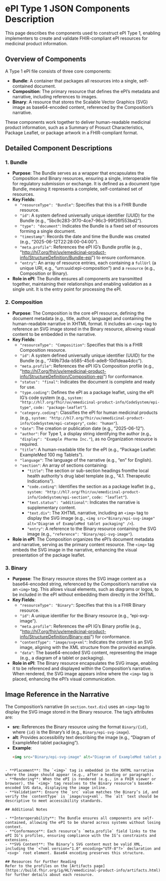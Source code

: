 # ePI Type 1 JSON Components Description

This page describes the components used to construct ePI Type 1, enabling implementers to create and validate FHIR-compliant ePI resources for medicinal product information.

## Overview of Components

A Type 1 ePI file consists of three core components:

- **Bundle**: A container that packages all resources into a single, self-contained document.
- **Composition**: The primary resource that defines the ePI’s metadata and narrative, including references to images.
- **Binary**: A resource that stores the Scalable Vector Graphics (SVG) image as base64-encoded content, referenced by the Composition’s narrative.

These components work together to deliver human-readable medicinal product information, such as a Summary of Prosuct Characteristics, Package Leaflet, or package artwork in a FHIR-compliant format.

## Detailed Component Descriptions

### 1. Bundle

- **Purpose**: The Bundle serves as a wrapper that encapsulates the Composition and Binary resources, ensuring a single, interoperable file for regulatory submission or exchange. It is defined as a document type Bundle, meaning it represents a complete, self-contained set of resources.
- **Key Fields**:
  - `"resourceType": "Bundle"`: Specifies that this is a FHIR Bundle resource.
  - `"id"`: A system defined universally unique identifier (UUID) for the Bundle (e.g., “5bc9c283-3f70-4ce7-96c3-99f26f553bd2”).
  - `"type": "document"`: Indicates the Bundle is a fixed set of resources forming a single document.
  - `"timestamp"`: Records the date and time the Bundle was created (e.g., “2025-06-12T22:28:00-04:00”).
  - `"meta.profile"`: References the ePI IG’s Bundle profile (e.g., "http://hl7.org/fhir/uv/emedicinal-product-info/StructureDefinition/Bundle-epi") to ensure conformance.
  - `"entry"`: An array of resource entries, each containing a `fullUrl` (a unique URI, e.g., “urn:uuid:epi-composition”) and a `resource` (e.g., Composition or Binary).
- **Role in ePI**: The Bundle ensures all components are transmitted together, maintaining their relationships and enabling validation as a single unit. It is the entry point for processing the ePI.

### 2. Composition

- **Purpose**: The Composition is the core ePI resource, defining the document metadata (e.g., title, author, language) and containing the human-readable narrative in XHTML format. It includes an `<img>` tag to reference an SVG image stored in the Binary resource, allowing visual content to be embedded in the narrative.
- **Key Fields**:
  - `"resourceType": "Composition"`: Specifies that this is a FHIR Composition resource.
  - `"id"`: A system defined universally unique identifier (UUID) for the Bundle (e.g., “749b73da-b585-45c6-ade8-10d1deaa4dcc”).
  - `"meta.profile"`: References the ePI IG’s Composition profile (e.g., "http://hl7.org/fhir/uv/emedicinal-product-info/StructureDefinition/Composition-epi") for conformance.
  - `"status": "final"`: Indicates the document is complete and ready for use.
  - `"type.coding"`: Defines the ePI as a package leaflet, using the ePI IG’s code system (e.g., `system: "http://hl7.org/fhir/uv/emedicinal-product-info/CodeSystem/epi-type"`, `code: "package-leaflet"`).
  - `"category.coding"`: Classifies the ePI for human medicinal products (e.g., `system: "http://hl7.org/fhir/uv/emedicinal-product-info/CodeSystem/epi-category"`, `code: "human"`).
  - `"date"`: The creation or publication date (e.g., “2025-06-12”).
  - `"author"`: For Type 1, a display string identifying the author (e.g., `"display": "Example Pharma Inc."`), as no Organization resource is required.
  - `"title"`: A human-readable title for the ePI (e.g., “Package Leaflet: ExampleMed 100 mg Tablets”).
  - `"language"`: The language of the narrative (e.g., “en” for English).
  - `"section"`: An array of sections containing:
    - `"title"`: The section  or sub-section headings fromthe local health authority's drug label template (e.g., “4.1. Therapeutic Indications”).
    - `"code.coding"`: Identifies the section as a package leaflet (e.g., `system: "http://hl7.org/fhir/uv/emedicinal-product-info/CodeSystem/epi-section"`, `code: "leaflet"`).
    - `"text.status": "additional"`: Indicates the narrative is supplementary content.
    - `"text.div"`: The XHTML narrative, including an `<img>` tag to display the SVG image (e.g., `<img src="Binary/epi-svg-image" alt="Diagram of ExampleMed tablet packaging" />`).
    - `"entry"`: A reference to the Binary resource containing the SVG image (e.g., `"reference": "Binary/epi-svg-image"`).
- **Role in ePI**: The Composition organizes the ePI’s document metadata and narrative, serving as the primary content resource. The `<img>` tag embeds the SVG image in the narrative, enhancing the visual presentation of the package leaflet.

### 3. Binary

- **Purpose**: The Binary resource stores the SVG image content as a base64-encoded string, referenced by the Composition’s narrative via an `<img>` tag. This allows visual elements, such as diagrams or logos, to be included in the ePI without embedding them directly in the XHTML.
- **Key Fields**:
  - `"resourceType": "Binary"`: Specifies that this is a FHIR Binary resource.
  - `"id"`: A unique identifier for the Binary resource (e.g., “epi-svg-image”).
  - `"meta.profile"`: References the ePI IG’s Binary profile (e.g., "http://hl7.org/fhir/uv/emedicinal-product-info/StructureDefinition/Binary-epi") for conformance.
  - `"contentType": "image/svg+xml"`: Indicates the content is an SVG image, aligning with the XML structure from the provided example.
  - `"data"`: The base64-encoded SVG content, representing the image (e.g., a diagram of a tablet or packaging).
- **Role in ePI**: The Binary resource encapsulates the SVG image, enabling it to be referenced and displayed within the Composition’s narrative. When rendered, the SVG image appears inline where the `<img>` tag is placed, enhancing the ePI’s visual communication.

## Image Reference in the Narrative

The Composition’s narrative (in `section.text.div`) uses an `<img>` tag to display the SVG image stored in the Binary resource. The tag’s attributes are:

- **src**: References the Binary resource using the format `Binary/{id}`, where `{id}` is the Binary’s id (e.g., `Binary/epi-svg-image`).
- **alt**: Provides accessibility text describing the image (e.g., “Diagram of ExampleMed tablet packaging”).
- **Example**:
  ```html
  <img src="Binary/epi-svg-image" alt="Diagram of ExampleMed tablet packaging" />
```

- **Placement**: The `<img>` tag is embedded in the XHTML narrative where the image should appear (e.g., after a heading or paragraph).
- **Rendering**: When the ePI is rendered (e.g., in a FHIR viewer or browser), the `<img>` tag resolves to the Binary resource’s base64-encoded SVG data, displaying the image inline.
- **Validation**: Ensure the `src` value matches the Binary’s id, and verify the `contentType` is `image/svg+xml`. The `alt` text should be descriptive to meet accessibility standards.

## Additional Notes

- **Interoperability**: The Bundle ensures all components are self-contained, allowing the ePI to be shared across systems without losing context.
- **Conformance**: Each resource’s `meta.profile` field links to the ePI IG’s profiles, ensuring compliance with the IG’s constraints and extensions.
- **SVG Content**: The Binary’s SVG content must be valid XML, including the `<?xml version="1.0" encoding="UTF-8"?>` declaration and `<svg>` root element. Base64 encoding preserves this structure.

## Resources for Further Reading
Refer to the profiles on the [Artifacts page](https://build.fhir.org/ig/HL7/emedicinal-product-info/artifacts.html) for further details about each resource.